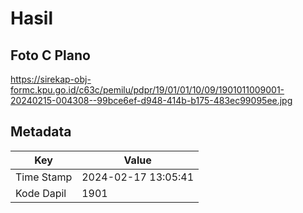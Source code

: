 # Hasil

## Foto C Plano

https://sirekap-obj-formc.kpu.go.id/c63c/pemilu/pdpr/19/01/01/10/09/1901011009001-20240215-004308--99bce6ef-d948-414b-b175-483ec99095ee.jpg


## Metadata

| Key        | Value               |
| ---------- | ------------------- |
| Time Stamp | 2024-02-17 13:05:41 |
| Kode Dapil | 1901                |



